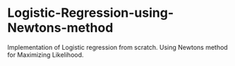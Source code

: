 # Logistic-Regression-using-Newtons-method
Implementation of Logistic regression from scratch. Using Newtons method for Maximizing Likelihood.
